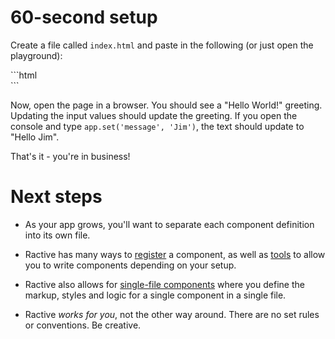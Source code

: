 # 60-second setup

Create a file called `index.html` and paste in the following (or just open the playground):

<div data-playground="N4IgFiBcoE5SBTAJgcwSAvgGhAF3gDwCEAtCQAQAqYC5CANggLYIB2u5uA9uU1wK7tONcgEtWAZ1wBDVgGNaZAHwAdGCtYEkogG5ikAXhUhpAB1PGlBAPTadSkDgnxr18gEFyE0U1ONycly+XKxsHEgIAGbioriiIVgBQX4IuLQA7rFgvNIwANb8polSAJ6MEuSySORI0jJqGgBK0nJxOggAdIHBoewSHQASDPRcAOpcMPTVBuTNrbqdCAAeaaxIABTADazknMx+dQiQ5AAG27u7Wrqq6jsXl2AAjEpD9CPkwMC8CBIS0mjkDAYGxPG4ae6XcSmfgcXAlUwIIx4Za4YzkHTSej8RHGT7fX7-WhAtHWMF3S62a7nU5YalyX7HM63e5PD5JEYwY4wZCA6knWnMmp1aTHdYASnIBiU5E21N2LAJaGOAHJxpMkERldSMGLtjqANzbbaucgAWQEQlkYkkMnktC4kWEtG6phCYU4PFwIkC7Gk4gQ6luPqklXMktmLTaCE2e189EOKoIrxGaqmpOViRkMDQuBVAGIzKZlYCxfrMEA"></div>
```html
<!doctype html>
<html>
<head>
  <meta http-equiv="X-UA-Compatible" content="IE=edge">
  <meta charset='utf-8'>
  <title>Hello World</title>

  <!-- The latest release of Ractive can always be found at https://cdn.jsdelivr.net/npm/ractive -->
  <script src='https://cdn.jsdelivr.net/npm/ractive'></script>
</head>
<body>

  <!-- The element to mount the instance -->
  <div id="app"></div>

  <script>

    // A simple component definition, complete with markup, styles and data
    Ractive.components.HelloWorld = Ractive.extend({
      template: `
        <div>
          <h1>Hello {{ message }}</h1>
          <input type="text" value="{{ message }}" />
        </div>
      `,
      css: `
        h1 { color: red }
      `,
      data: () => ({
        message: 'World!'
      })
    });

    // Mount an instance of the component to the container
    const app = Ractive({ template: '<HelloWorld/>', target: '#app' });

  </script>
</body>
</html>
```

Now, open the page in a browser. You should see a "Hello World!" greeting. Updating the input values should update the greeting. If you open the console and type `app.set('message', 'Jim')`, the text should update to "Hello Jim".

That's it - you're in business!

# Next steps

- As your app grows, you'll want to separate each component definition into its own file.

- Ractive has many ways to [register](../extend/components.md#registering) a component, as well as [tools](../integrations/tools.md) to allow you to write components depending on your setup.

- Ractive also allows for [single-file components](https://github.com/ractivejs/component-spec/blob/master/authors.md) where you define the markup, styles and logic for a single component in a single file.

- Ractive _works for you_, not the other way around. There are no set rules or conventions. Be creative.
